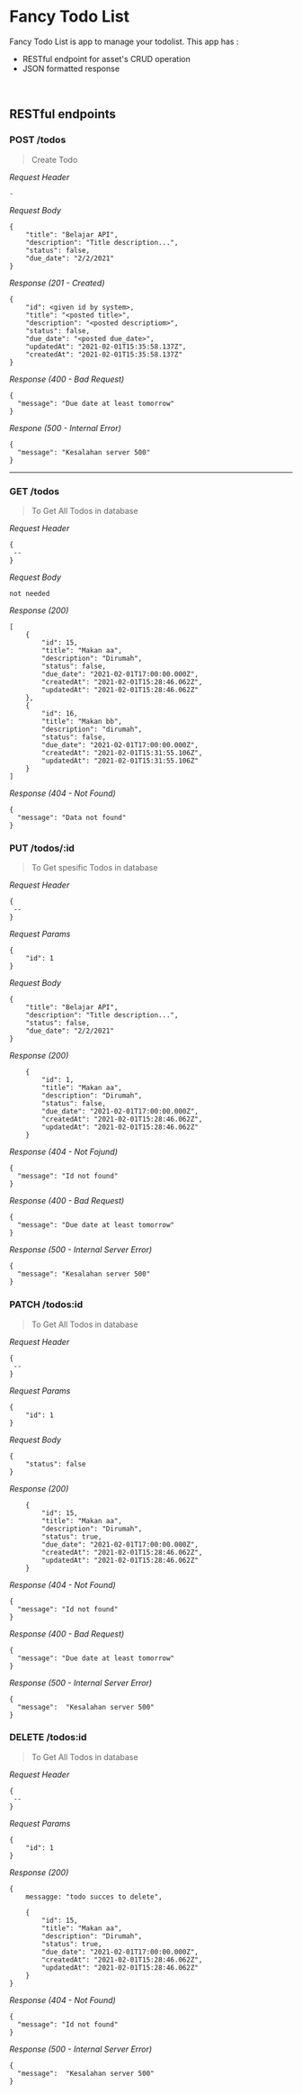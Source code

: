 # Fancy Todo List

Fancy Todo List is app to manage your todolist. This app has :

- RESTful endpoint for asset's CRUD operation
- JSON formatted response

&nbsp;

## RESTful endpoints

### POST /todos

> Create Todo

_Request Header_

```
-
```

_Request Body_

```
{
    "title": "Belajar API",
    "description": "Title description...",
    "status": false,
    "due_date": "2/2/2021"
}
```

_Response (201 - Created)_

```
{
    "id": <given id by system>,
    "title": "<posted title>",
    "description": "<posted descriptiom>",
    "status": false,
    "due_date": "<posted due_date>",
    "updatedAt": "2021-02-01T15:35:58.137Z",
    "createdAt": "2021-02-01T15:35:58.137Z"
}
```

_Response (400 - Bad Request)_

```
{
  "message": "Due date at least tomorrow"
}
```

_Respone (500 - Internal Error)_

```
{
  "message": "Kesalahan server 500"
}
```

---

### GET /todos

> To Get All Todos in database

_Request Header_

```
{
 --
}
```

_Request Body_

```
not needed
```

_Response (200)_

```
[
    {
        "id": 15,
        "title": "Makan aa",
        "description": "Dirumah",
        "status": false,
        "due_date": "2021-02-01T17:00:00.000Z",
        "createdAt": "2021-02-01T15:28:46.062Z",
        "updatedAt": "2021-02-01T15:28:46.062Z"
    },
    {
        "id": 16,
        "title": "Makan bb",
        "description": "dirumah",
        "status": false,
        "due_date": "2021-02-01T17:00:00.000Z",
        "createdAt": "2021-02-01T15:31:55.106Z",
        "updatedAt": "2021-02-01T15:31:55.106Z"
    }
]
```

_Response (404 - Not Found)_

```
{
  "message": "Data not found"
}
```

### PUT /todos/:id

> To Get spesific Todos in database

_Request Header_

```
{
 --
}
```

_Request Params_

```
{
    "id": 1
}
```

_Request Body_

```
{
    "title": "Belajar API",
    "description": "Title description...",
    "status": false,
    "due_date": "2/2/2021"
}
```

_Response (200)_

```
    {
        "id": 1,
        "title": "Makan aa",
        "description": "Dirumah",
        "status": false,
        "due_date": "2021-02-01T17:00:00.000Z",
        "createdAt": "2021-02-01T15:28:46.062Z",
        "updatedAt": "2021-02-01T15:28:46.062Z"
    }
```

_Response (404 - Not Fojund)_

```
{
  "message": "Id not found"
}
```

_Response (400 - Bad Request)_

```
{
  "message": "Due date at least tomorrow"
}
```

_Response (500 - Internal Server Error)_

```
{
  "message": "Kesalahan server 500"
}
```

### PATCH /todos:id

> To Get All Todos in database

_Request Header_

```
{
 --
}
```

_Request Params_

```
{
    "id": 1
}
```

_Request Body_

```
{
    "status": false
}
```

_Response (200)_

```
    {
        "id": 15,
        "title": "Makan aa",
        "description": "Dirumah",
        "status": true,
        "due_date": "2021-02-01T17:00:00.000Z",
        "createdAt": "2021-02-01T15:28:46.062Z",
        "updatedAt": "2021-02-01T15:28:46.062Z"
    }
```

_Response (404 - Not Found)_

```
{
  "message": "Id not found"
}
```

_Response (400 - Bad Request)_

```
{
  "message": "Due date at least tomorrow"
}
```

_Response (500 - Internal Server Error)_

```
{
  "message":  "Kesalahan server 500"
}
```

### DELETE /todos:id

> To Get All Todos in database

_Request Header_

```
{
 --
}
```

_Request Params_

```
{
    "id": 1
}
```

_Response (200)_

```
{
    messagge: "todo succes to delete",

    {
        "id": 15,
        "title": "Makan aa",
        "description": "Dirumah",
        "status": true,
        "due_date": "2021-02-01T17:00:00.000Z",
        "createdAt": "2021-02-01T15:28:46.062Z",
        "updatedAt": "2021-02-01T15:28:46.062Z"
    }
}
```

_Response (404 - Not Found)_

```
{
  "message": "Id not found"
}
```

_Response (500 - Internal Server Error)_

```
{
  "message":  "Kesalahan server 500"
}
```
